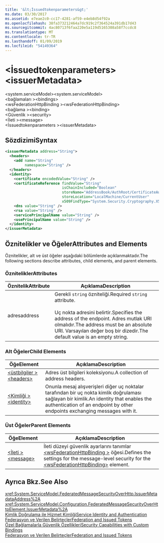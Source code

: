 ```yaml
---
title: '&lt;İssuedtokenparameters&gt;'
ms.date: 03/30/2017
ms.assetid: e7eae2c0-cc17-4281-af59-e4eb8d54f92a
ms.openlocfilehash: 38fa373212464a7dc919c2f364524a391db17d43
ms.sourcegitcommit: 4ac80713f6faa220e5a119d5165308a58f7ccdc8
ms.translationtype: MT
ms.contentlocale: tr-TR
ms.lasthandoff: 01/09/2019
ms.locfileid: "54149364"
---
```

# <a name="ltissuermetadatagt"></a><span data-ttu-id="827d1-102">&lt;İssuedtokenparameters&gt;</span><span class="sxs-lookup"><span data-stu-id="827d1-102">&lt;issuerMetadata&gt;</span></span>
<span data-ttu-id="827d1-103">\<system.serviceModel></span><span class="sxs-lookup"><span data-stu-id="827d1-103">\<system.serviceModel></span></span>  
<span data-ttu-id="827d1-104">\<bağlamaları ></span><span class="sxs-lookup"><span data-stu-id="827d1-104">\<bindings></span></span>  
<span data-ttu-id="827d1-105">\<wsFederationHttpBinding ></span><span class="sxs-lookup"><span data-stu-id="827d1-105">\<wsFederationHttpBinding></span></span>  
<span data-ttu-id="827d1-106">\<bağlama ></span><span class="sxs-lookup"><span data-stu-id="827d1-106">\<binding></span></span>  
<span data-ttu-id="827d1-107">\<Güvenlik ></span><span class="sxs-lookup"><span data-stu-id="827d1-107">\<security></span></span>  
<span data-ttu-id="827d1-108">\<İleti ></span><span class="sxs-lookup"><span data-stu-id="827d1-108">\<message></span></span>  
<span data-ttu-id="827d1-109">\<İssuedtokenparameters ></span><span class="sxs-lookup"><span data-stu-id="827d1-109">\<issuerMetadata></span></span>  
  
## <a name="syntax"></a><span data-ttu-id="827d1-110">Sözdizimi</span><span class="sxs-lookup"><span data-stu-id="827d1-110">Syntax</span></span>  
  
```xml  
<issuerMetadata address="String">
  <headers>
    <add name="String"
         namespace="String" />
  </headers>
  <identity>
    <certificate encodedValue="String" />
    <certificateReference findValue="String"
                          isChainIncluded="Boolean"
                          storeName="AddressBook/AuthRoot/CertificateAuthority/Disallowed/My/Root/TrustedPeople/TrustedPublisher"
                          storeLocation="LocalMachine/CurrentUser"
                          x509FindType="System.Security.Cryptography.X509certificates.X509findtype" />
    <dns value="String" />
    <rsa value="String" />
    <servicePrincipalName value="String" />
    <usePrincipalName value="String" />
  </identity>
</issuerMetadata>
```  
  
## <a name="attributes-and-elements"></a><span data-ttu-id="827d1-111">Öznitelikler ve Öğeler</span><span class="sxs-lookup"><span data-stu-id="827d1-111">Attributes and Elements</span></span>  
 <span data-ttu-id="827d1-112">Öznitelikler, alt ve üst öğeler aşağıdaki bölümlerde açıklanmaktadır.</span><span class="sxs-lookup"><span data-stu-id="827d1-112">The following sections describe attributes, child elements, and parent elements.</span></span>  
  
### <a name="attributes"></a><span data-ttu-id="827d1-113">Öznitelikler</span><span class="sxs-lookup"><span data-stu-id="827d1-113">Attributes</span></span>  
  
|<span data-ttu-id="827d1-114">Öznitelik</span><span class="sxs-lookup"><span data-stu-id="827d1-114">Attribute</span></span>|<span data-ttu-id="827d1-115">Açıklama</span><span class="sxs-lookup"><span data-stu-id="827d1-115">Description</span></span>|  
|---------------|-----------------|  
|<span data-ttu-id="827d1-116">adres</span><span class="sxs-lookup"><span data-stu-id="827d1-116">address</span></span>|<span data-ttu-id="827d1-117">Gerekli `string` özniteliği.</span><span class="sxs-lookup"><span data-stu-id="827d1-117">Required `string` attribute.</span></span><br /><br /> <span data-ttu-id="827d1-118">Uç nokta adresini belirtir.</span><span class="sxs-lookup"><span data-stu-id="827d1-118">Specifies the address of the endpoint.</span></span> <span data-ttu-id="827d1-119">Adres mutlak URI olmalıdır.</span><span class="sxs-lookup"><span data-stu-id="827d1-119">The address must be an absolute URI.</span></span> <span data-ttu-id="827d1-120">Varsayılan değer boş bir dizedir.</span><span class="sxs-lookup"><span data-stu-id="827d1-120">The default value is an empty string.</span></span>|  
  
### <a name="child-elements"></a><span data-ttu-id="827d1-121">Alt Öğeler</span><span class="sxs-lookup"><span data-stu-id="827d1-121">Child Elements</span></span>  
  
|<span data-ttu-id="827d1-122">Öğe</span><span class="sxs-lookup"><span data-stu-id="827d1-122">Element</span></span>|<span data-ttu-id="827d1-123">Açıklama</span><span class="sxs-lookup"><span data-stu-id="827d1-123">Description</span></span>|  
|-------------|-----------------|  
|[<span data-ttu-id="827d1-124">\<üstbilgiler ></span><span class="sxs-lookup"><span data-stu-id="827d1-124">\<headers></span></span>](../../../../../docs/framework/configure-apps/file-schema/wcf/headers-element.md)|<span data-ttu-id="827d1-125">Adres üst bilgileri koleksiyonu.</span><span class="sxs-lookup"><span data-stu-id="827d1-125">A collection of address headers.</span></span>|  
|[<span data-ttu-id="827d1-126">\<Kimliği ></span><span class="sxs-lookup"><span data-stu-id="827d1-126">\<identity></span></span>](../../../../../docs/framework/configure-apps/file-schema/wcf/identity.md)|<span data-ttu-id="827d1-127">Onunla mesaj alışverişleri diğer uç noktalar tarafından bir uç nokta kimlik doğrulaması sağlayan bir kimlik.</span><span class="sxs-lookup"><span data-stu-id="827d1-127">An identity that enables the authentication of an endpoint by other endpoints exchanging messages with it.</span></span>|  
  
### <a name="parent-elements"></a><span data-ttu-id="827d1-128">Üst Öğeler</span><span class="sxs-lookup"><span data-stu-id="827d1-128">Parent Elements</span></span>  
  
|<span data-ttu-id="827d1-129">Öğe</span><span class="sxs-lookup"><span data-stu-id="827d1-129">Element</span></span>|<span data-ttu-id="827d1-130">Açıklama</span><span class="sxs-lookup"><span data-stu-id="827d1-130">Description</span></span>|  
|-------------|-----------------|  
|[<span data-ttu-id="827d1-131">\<İleti ></span><span class="sxs-lookup"><span data-stu-id="827d1-131">\<message></span></span>](../../../../../docs/framework/configure-apps/file-schema/wcf/message-element-of-wsfederationhttpbinding.md)|<span data-ttu-id="827d1-132">İleti düzeyi güvenlik ayarlarını tanımlar [ \<wsFederationHttpBinding >](../../../../../docs/framework/configure-apps/file-schema/wcf/wsfederationhttpbinding.md) öğesi.</span><span class="sxs-lookup"><span data-stu-id="827d1-132">Defines the settings for the message-level security for the [\<wsFederationHttpBinding>](../../../../../docs/framework/configure-apps/file-schema/wcf/wsfederationhttpbinding.md) element.</span></span>|  
  
## <a name="see-also"></a><span data-ttu-id="827d1-133">Ayrıca Bkz.</span><span class="sxs-lookup"><span data-stu-id="827d1-133">See Also</span></span>  
 <xref:System.ServiceModel.FederatedMessageSecurityOverHttp.IssuerMetadataAddress%2A>  
 <xref:System.ServiceModel.Configuration.FederatedMessageSecurityOverHttpElement.IssuerMetadata%2A>  
 [<span data-ttu-id="827d1-134">Kimlik Doğrulama ile Hizmet Kimliği</span><span class="sxs-lookup"><span data-stu-id="827d1-134">Service Identity and Authentication</span></span>](../../../../../docs/framework/wcf/feature-details/service-identity-and-authentication.md)  
 [<span data-ttu-id="827d1-135">Federasyon ve Verilen Belirteçler</span><span class="sxs-lookup"><span data-stu-id="827d1-135">Federation and Issued Tokens</span></span>](../../../../../docs/framework/wcf/feature-details/federation-and-issued-tokens.md)  
 [<span data-ttu-id="827d1-136">Özel Bağlamalarla Güvenlik Özellikleri</span><span class="sxs-lookup"><span data-stu-id="827d1-136">Security Capabilities with Custom Bindings</span></span>](../../../../../docs/framework/wcf/feature-details/security-capabilities-with-custom-bindings.md)  
 [<span data-ttu-id="827d1-137">Federasyon ve Verilen Belirteçler</span><span class="sxs-lookup"><span data-stu-id="827d1-137">Federation and Issued Tokens</span></span>](../../../../../docs/framework/wcf/feature-details/federation-and-issued-tokens.md)

